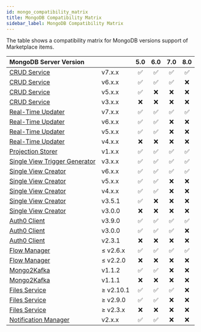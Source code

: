 ```yaml
---
id: mongo_compatibility_matrix
title: MongoDB Compatibility Matrix
sidebar_label: MongoDB Compatibility Matrix
---
```


The table shows a compatibility matrix for MongoDB versions support of Marketplace items.

| MongoDB Server Version                                                                 |           |  5.0   |  6.0   |  7.0   |  8.0   |
|:---------------------------------------------------------------------------------------|:----------|:------:|:------:|:------:|:------:|
| [CRUD Service](/runtime_suite/crud-service/10_overview_and_usage.md)                   | v7.x.x    |   ✅    |   ✅    |   ✅    |   ✅    |
| [CRUD Service](/runtime_suite/crud-service/10_overview_and_usage.md)                   | v6.x.x    |   ✅    |   ✅    |   ✅    |   ❌    |
| [CRUD Service](/runtime_suite/crud-service/10_overview_and_usage.md)                   | v5.x.x    |   ✅    |   ❌    |   ❌    |   ❌    |
| [CRUD Service](/runtime_suite/crud-service/10_overview_and_usage.md)                   | v3.x.x    |   ❌    |   ❌    |   ❌    |   ❌    |
| [Real-Time Updater](/fast_data/realtime_updater.md)                                    | v7.x.x    |   ✅    |   ✅    |   ✅    |   ✅    |
| [Real-Time Updater](/fast_data/realtime_updater.md)                                    | v6.x.x    |   ✅    |   ✅    |   ❌    |   ❌    |
| [Real-Time Updater](/fast_data/realtime_updater.md)                                    | v5.x.x    |   ✅    |   ✅    |   ❌    |   ❌    |
| [Real-Time Updater](/fast_data/realtime_updater.md)                                    | v4.x.x    |   ❌    |   ❌    |   ❌    |   ❌    |
| [Projection Storer](/fast_data/projection_storer.md)                                   | v1.x.x    |   ✅    |   ✅    |   ✅    |   ✅    |
| [Single View Trigger Generator](/fast_data/single_view_trigger_generator.md)           | v3.x.x    |   ✅    |   ✅    |   ✅    |   ✅    |
| [Single View Creator](/runtime_suite/single-view-creator/configuration.md)             | v6.x.x    |   ✅    |   ✅    |   ✅    |   ✅    |
| [Single View Creator](/runtime_suite/single-view-creator/configuration.md)             | v5.x.x    |   ✅    |   ✅    |   ❌    |   ❌    |
| [Single View Creator](/runtime_suite/single-view-creator/configuration.md)             | v4.x.x    |   ✅    |   ✅    |   ❌    |   ❌    |
| [Single View Creator](/runtime_suite/single-view-creator/configuration.md)             | v3.5.1    |   ✅    |   ❌    |   ❌    |   ❌    |
| [Single View Creator](/runtime_suite/single-view-creator/configuration.md)             | v3.0.0    |   ❌    |   ❌    |   ❌    |   ❌    |
| [Auth0 Client](/runtime_suite/auth0-client/10_overview.md)                             | v3.9.0    |   ✅    |   ✅    |   ✅    |   ✅    |
| [Auth0 Client](/runtime_suite/auth0-client/10_overview.md)                             | v3.0.0    |   ✅    |   ✅    |   ✅    |   ❌    |
| [Auth0 Client](/runtime_suite/auth0-client/10_overview.md)                             | v2.3.1    |   ❌    |   ❌    |   ❌    |   ❌    |
| [Flow Manager](/console/tutorials/configure-marketplace-components/flow-manager.md)    | ≤ v2.6.x  |   ✅    |   ✅    |   ✅    |   ✅    |
| [Flow Manager](/console/tutorials/configure-marketplace-components/flow-manager.md)    | ≤ v2.2.0  |   ❌    |   ❌    |   ❌    |   ❌    |
| [Mongo2Kafka](/runtime_suite/mongo2kafka/configuration.md)                             | v1.1.2    |   ✅    |   ✅    |   ❌    |   ❌    |
| [Mongo2Kafka](/runtime_suite/mongo2kafka/configuration.md)                             | v1.1.1    |   ❌    |   ❌    |   ❌    |   ❌    |
| [Files Service](/runtime_suite/files-service/configuration.mdx)                        | ≥ v2.10.1 |   ✅    |   ✅    |   ✅    |   ❌    |
| [Files Service](/runtime_suite/files-service/configuration.mdx)                        | ≥ v2.9.0  |   ✅    |   ✅    |   ❌    |   ❌    |
| [Files Service](/runtime_suite/files-service/configuration.mdx)                        | ≥ v2.3.x  |   ❌    |   ❌    |   ❌    |   ❌    |
| [Notification Manager](/runtime_suite/push-notification-manager/configuration.md)      | v2.x.x    |   ✅    |   ✅    |   ❌    |   ❌    |

